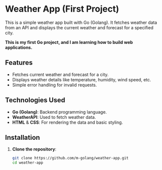 # Weather App (First Project)

This is a simple weather app built with Go (Golang). It fetches weather data from an API and displays the current weather and forecast for a specified city.

**This is my first Go project, and I am learning how to build web applications.**

## Features

- Fetches current weather and forecast for a city.
- Displays weather details like temperature, humidity, wind speed, etc.
- Simple error handling for invalid requests.

## Technologies Used

- **Go (Golang)**: Backend programming language.
- **WeatherAPI**: Used to fetch weather data.
- **HTML** & **CSS**: For rendering the data and basic styling.

## Installation

1. **Clone the repository**:
   ```bash
   git clone https://github.com/m-golang/weather-app.git
   cd weather-app
   ```
